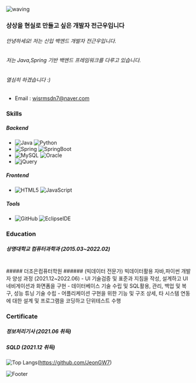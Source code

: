 
![waving](https://capsule-render.vercel.app/api?type=waving&height=200&text=welcome!&fontAlign=80&fontAlignY=40&color=gradient)

### 상상을 현실로 만들고 싶은 개발자 전근우입니다
###### 안녕하세요! 저는 신입 백엔드 개발자 전근우입니다. 
###### 저는 Java,Spring 기반 백엔드 프레임워크를 다루고 있습니다.
###### 열심히 하겠습니다 :)

- Email : <wjsrmsdn7@naver.com>


### Skills
##### Backend
- ![Java](https://img.shields.io/badge/java-%23ED8B00.svg?style=for-the-badge&logo=java&logoColor=white) ![Python](https://img.shields.io/badge/python-3670A0?style=for-the-badge&logo=python&logoColor=ffdd54) 
- ![Spring](https://img.shields.io/badge/spring-%236DB33F.svg?style=for-the-badge&logo=spring&logoColor=white) ![SpringBoot](https://img.shields.io/badge/springboot-%6DB33F.svg?style=for-the-badge&logo=springboot&logoColor=white) 
- ![MySQL](https://img.shields.io/badge/mysql-%2300f.svg?style=for-the-badge&logo=mysql&logoColor=white) ![Oracle](https://img.shields.io/badge/oracle-%F80000.svg?style=for-the-badge&logo=oracle&logoColor=white)
- ![jQuery](https://img.shields.io/badge/jquery-%230769AD.svg?style=for-the-badge&logo=jquery&logoColor=white)

##### Frontend
- ![HTML5](https://img.shields.io/badge/html5-%23E34F26.svg?style=for-the-badge&logo=html5&logoColor=white) ![JavaScript](https://img.shields.io/badge/javascript-%23323330.svg?style=for-the-badge&logo=javascript&logoColor=%23F7DF1E)

##### Tools
- ![GitHub](https://img.shields.io/badge/github-%23121011.svg?style=for-the-badge&logo=github&logoColor=white) ![EclipseIDE](https://img.shields.io/badge/eclipse-%2C2255.svg?style=for-the-badge&logo=eclipse&logoColor=white)

### Education
##### 상명대학교 컴퓨터과학과 (2015.03~2022.02)
<br/>
##### 더조은컴퓨터학원 
###### (빅데이터 전문가) 빅데이터활용 자바,파이썬 개발자 양성 과정 (2021.12~2022.06)
- UI 기술검증 및 표준과 지침을 작성, 설계하고 UI 네비게이션과 화면폼을 구현
- 데이터베이스 기술 수립 및 SQL활용, 관리, 백업 및 복구, 성능 튜닝 기술 수립
- 어플리케이션 구현을 위한 기능 및 구조 상세, 타 시스템 연동에 대한 설계 및 프로그램을 코딩하고 단위테스트 수행

### Certificate
##### 정보처리기사 (2021.06 취득)
##### SQLD (2021.12 취득)
    
![Top Langs](https://github-readme-stats.vercel.app/api/top-langs/?username=JeonGW7&show_icons=true&hide_border=true&title_color=004386&icon_color=004386&layout=compact)(https://github.com/JeonGW7)

![Footer](https://capsule-render.vercel.app/api?type=waving&color=auto&height=200&section=footer)

